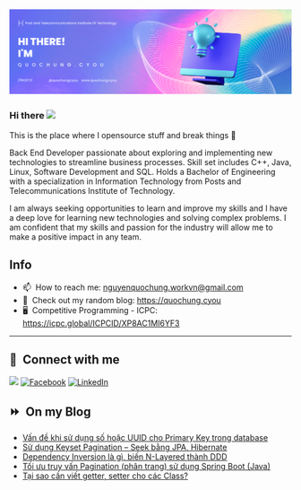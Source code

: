 <img src="header.png"></img>
---
### Hi there <a href="https://www.quochung.cyou/"><img src="https://media.giphy.com/media/hvRJCLFzcasrR4ia7z/giphy.gif" width="5%"></a>
This is the place where I opensource stuff and break things :rofl: 

Back End Developer passionate about exploring and implementing new technologies to streamline business processes. Skill set includes C++, Java, Linux, Software Development and SQL. Holds a Bachelor of Engineering with a specialization in Information Technology from Posts and Telecommunications Institute of Technology.

I am always seeking opportunities to learn and improve my skills and I have a deep love for learning new technologies and solving complex problems. I am confident that my skills and passion for the industry will allow me to make a positive impact in any team.


## Info
- 📫 &nbsp;How to reach me: nguyenquochung.workvn@gmail.com
- 🔗 &nbsp;Check out my random blog: https://quochung.cyou
- 🖥️ &nbsp;Competitive Programming - ICPC: https://icpc.global/ICPCID/XP8AC1MI6YF3
---

## 🔗 &nbsp;**Connect with me**


<a href="mailto:nguyenquochung.workvn@gmail.com"><img src="https://img.shields.io/badge/e‑mail-D14836.svg?style=for-the-badge&logo=GMail&logoColor=white"/></a>
[![Facebook](https://img.shields.io/badge/Facebook-1877F2?style=for-the-badge&logo=facebook&logoColor=white)](https://facebook.com/quochung.cyou) 
[![LinkedIn](https://img.shields.io/badge/LinkedIn-0077B5?style=for-the-badge&logo=linkedin&logoColor=white)](https://linkedin.com/in/quochungcyou) 


## ⏩ &nbsp;On my Blog
<!-- BLOG-POST-LIST:START -->
- [Vấn đề khi sử dụng số hoặc UUID cho Primary Key trong database](https://quochung.cyou/van-de-khi-su-dung-so-hoac-uuid-cho-primary-key-trong-database/)
- [Sử dụng Keyset Pagination – Seek bằng JPA, Hibernate](https://quochung.cyou/su-dung-keyset-pagination-seek-bang-jpa-hibernate/)
- [Dependency Inversion là gì, biến N-Layered thành DDD](https://quochung.cyou/dependency-inversion-la-gi-bien-n-layered-thanh-ddd/)
- [Tối ưu truy vấn Pagination &lpar;phân trang&rpar; sử dụng Spring Boot &lpar;Java&rpar;](https://quochung.cyou/toi-uu-truy-van-pagination-phan-trang-su-dung-spring-boot-java/)
- [Tại sao cần viết getter, setter cho các Class?](https://quochung.cyou/tai-sao-can-viet-getter-setter-cho-cac-class/)
<!-- BLOG-POST-LIST:END -->


